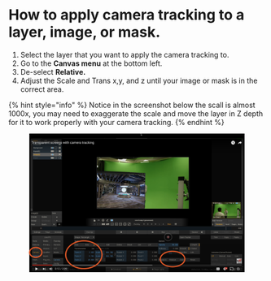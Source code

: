 # How to apply camera tracking to a layer, image, or mask.

1. Select the layer that you want to apply the camera tracking to.
2. Go to the **Canvas menu** at the bottom left.
3. De-select **Relative.**
4. Adjust the Scale and Trans x,y, and z until your image or mask is in the correct area.

{% hint style="info" %}
Notice in the screenshot below the scall is almost 1000x, you may need to exaggerate the scale and move the layer in Z depth for it to work properly with your camera tracking.&#x20;
{% endhint %}

<figure><img src="../.gitbook/assets/image.png" alt=""><figcaption></figcaption></figure>

